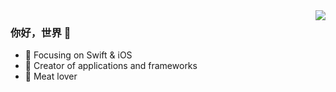 <img align="right" src="https://github-readme-stats.vercel.app/api?username=linhay&show_icons=true&icon_color=CE1D2D&text_color=718096&bg_color=00000000&hide_title=true&hide_border=true" />

### 你好，世界 👋

- :orange_book: Focusing on Swift & iOS
- :hammer: Creator of applications and frameworks
- :meat_on_bone: Meat lover

